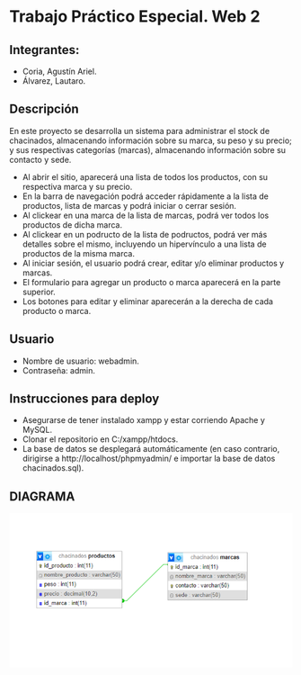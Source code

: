 # Trabajo Práctico Especial. Web 2

## Integrantes:

* Coria, Agustín Ariel.
* Álvarez, Lautaro.

## Descripción

En este proyecto se desarrolla un sistema para administrar el stock de chacinados, almacenando información sobre su marca, su peso y su precio; y sus respectivas categorías (marcas), almacenando información sobre su contacto y sede.

- Al abrir el sitio, aparecerá una lista de todos los productos, con su respectiva marca y su precio.
- En la barra de navegación podrá acceder rápidamente a la lista de productos, lista de marcas y podrá iniciar o cerrar sesión.
- Al clickear en una marca de la lista de marcas, podrá ver todos los productos de dicha marca.
- Al clickear en un podructo de la lista de podructos, podrá ver más detalles sobre el mismo, incluyendo un hipervínculo a una lista de productos de la misma marca.
- Al iniciar sesión, el usuario podrá crear, editar y/o eliminar productos y marcas.
- El formulario para agregar un producto o marca aparecerá en la parte superior.
- Los botones para editar y eliminar aparecerán a la derecha de cada producto o marca.

## Usuario

* Nombre de usuario: webadmin.
* Contraseña: admin.

## Instrucciones para deploy

- Asegurarse de tener instalado xampp y estar corriendo Apache y MySQL.
- Clonar el repositorio en C:/xampp/htdocs.
- La base de datos se desplegará automáticamente (en caso contrario, dirigirse a http://localhost/phpmyadmin/ e importar la base de datos chacinados.sql).

## DIAGRAMA
![diagrama](./diagrama.png)
